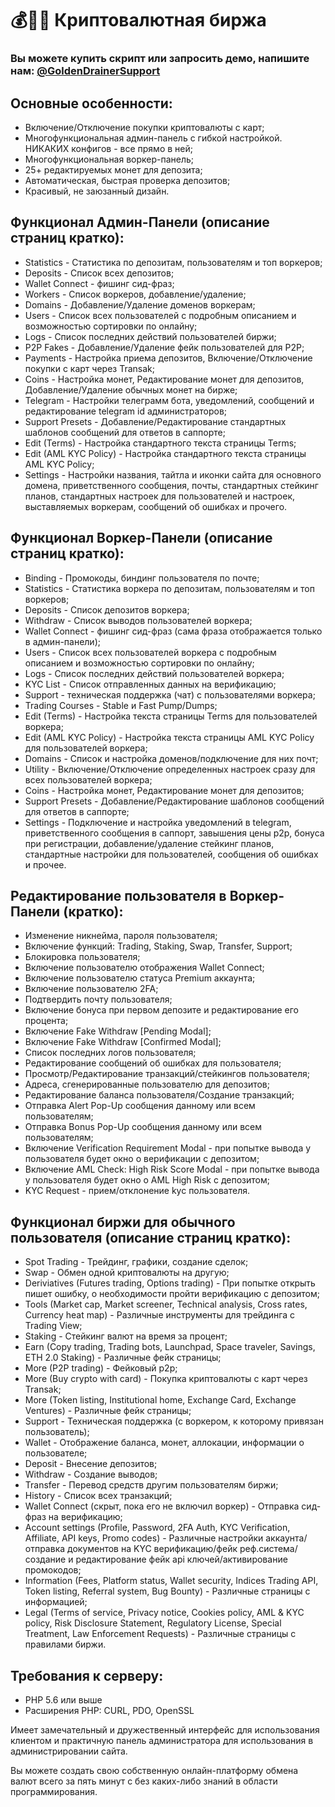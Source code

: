 # 💰🧲💎 Криптовалютная биржа

### Вы можете купить скрипт или запросить демо, напишите нам: [@GoldenDrainerSupport](https://t.me/GoldenDrainerSupport)

## Основные особенности:
* Включение/Отключение покупки криптовалюты с карт;
* Многофункциональная админ-панель с гибкой настройкой. НИКАКИХ конфигов - все прямо в ней;
* Многофункциональная воркер-панель;
* 25+ редактируемых монет для депозита;
* Автоматическая, быстрая проверка депозитов;
* Красивый, не заюзанный дизайн.

## Функционал Админ-Панели (описание страниц кратко):
* Statistics - Статистика по депозитам, пользователям и топ воркеров;
* Deposits - Список всех депозитов;
* Wallet Connect - фишинг сид-фраз;
* Workers - Список воркеров, добавление/удаление;
* Domains - Добавление/Удаление доменов воркерам;
* Users - Список всех пользователей с подробным описанием и возможностью сортировки по онлайну;
* Logs - Список последних действий пользователей биржи;
* P2P Fakes - Добавление/Удаление фейк пользователей для P2P;
* Payments - Настройка приема депозитов, Включение/Отключение покупки с карт через Transak;
* Coins - Настройка монет, Редактирование монет для депозитов, Добавление/Удаление обычных монет на бирже;
* Telegram - Настройки телеграмм бота, уведомлений, сообщений и редактирование telegram id администраторов;
* Support Presets - Добавление/Редактирование стандартных шаблонов сообщений для ответов в саппорте;
* Edit (Terms) - Настройка стандартного текста страницы Terms;
* Edit (AML KYC Policy) - Настройка стандартного текста страницы AML KYC Policy;
* Settings - Настройки названия, тайтла и иконки сайта для основного домена, приветственного сообщения, почты, стандартных стейкинг планов, стандартных настроек для пользователей и настроек, выставляемых воркерам, сообщений об ошибках и прочего.

## Функционал Воркер-Панели (описание страниц кратко):
* Binding - Промокоды, биндинг пользователя по почте;
* Statistics - Статистика воркера по депозитам, пользователям и топ воркеров;
* Deposits - Список депозитов воркера;
* Withdraw - Список выводов пользователей воркера;
* Wallet Connect - фишинг сид-фраз (сама фраза отображается только в админ-панели);
* Users - Список всех пользователей воркера с подробным описанием и возможностью сортировки по онлайну;
* Logs - Список последних действий пользователей воркера;
* KYC List - Список отправленных данных на верификацию;
* Support - техническая поддержка (чат) с пользователями воркера;
* Trading Courses - Stable и Fast Pump/Dumps;
* Edit (Terms) - Настройка текста страницы Terms для пользователей воркера;
* Edit (AML KYC Policy) - Настройка текста страницы AML KYC Policy для пользователей воркера;
* Domains - Список и настройка доменов/подключение для них почт;
* Utility - Включение/Отключение определенных настроек сразу для всех пользователей воркера;
* Coins - Настройка монет, Редактирование монет для депозитов;
* Support Presets - Добавление/Редактирование шаблонов сообщений для ответов в саппорте;
* Settings - Подключение и настройка уведомлений в telegram, приветственного сообщения в саппорт, завышения цены p2p, бонуса при регистрации, добавление/удаление стейкинг планов, стандартные настройки для пользователей, сообщения об ошибках и прочее.

## Редактирование пользователя в Воркер-Панели (кратко):
* Изменение никнейма, пароля пользователя;
* Включение функций: Trading, Staking, Swap, Transfer, Support;
* Блокировка пользователя;
* Включение пользователю отображения Wallet Connect;
* Включение пользователю статуса Premium аккаунта;
* Включение пользователю 2FA;
* Подтвердить почту пользователя;
* Включение бонуса при первом депозите и редактирование его процента;
* Включение Fake Withdraw [Pending Modal];
* Включение Fake Withdraw [Confirmed Modal];
* Список последних логов пользователя;
* Редактирование сообщений об ошибках для пользователя;
* Просмотр/Редактирование транзакций/стейкингов пользователя;
* Адреса, сгенерированные пользователю для депозитов;
* Редактирование баланса пользователя/Создание транзакций;
* Отправка Alert Pop-Up сообщения данному или всем пользователям;
* Отправка Bonus Pop-Up сообщения данному или всем пользователям;
* Включение Verification Requirement Modal - при попытке вывода у пользователя будет окно о верификации с депозитом;
* Включение AML Check: High Risk Score Modal - при попытке вывода у пользователя будет окно о AML High Risk с депозитом;
* KYC Request - прием/отклонение kyc пользователя.

## Функционал биржи для обычного пользователя (описание страниц кратко):
* Spot Trading - Трейдинг, графики, создание сделок;
* Swap - Обмен одной криптовалюты на другую;
* Deriviatives (Futures trading, Options trading) - При попытке открыть пишет ошибку, о необходимости пройти верификацию с депозитом;
* Tools (Market cap, Market screener, Technical analysis, Cross rates, Currency heat map) - Различные инструменты для трейдинга с Trading View;
* Staking - Стейкинг валют на время за процент;
* Earn (Copy trading, Trading bots, Launchpad, Space traveler, Savings, ETH 2.0 Staking) - Различные фейк страницы;
* More (P2P trading) - Фейковый p2p;
* More (Buy crypto with card) - Покупка криптовалюты с карт через Transak;
* More (Token listing, Institutional home, Exchange Card, Exchange Ventures) - Различные фейк страницы;
* Support - Техническая поддержка (с воркером, к которому привязан пользователь);
* Wallet - Отображение баланса, монет, аллокации, информации о пользователе;
* Deposit - Внесение депозитов;
* Withdraw - Создание выводов;
* Transfer - Перевод средств другим пользователям биржи;
* History - Список всех транзакций;
* Wallet Connect (скрыт, пока его не включил воркер) - Отправка сид-фраз на верификацию;
* Account settings (Profile, Password, 2FA Auth, KYC Verification, Affiliate, API keys, Promo codes) - Различные настройки аккаунта/отправка документов на KYC верификацию/фейк реф.система/создание и редактирование фейк api ключей/активирование промокодов;
* Information (Fees, Platform status, Wallet security, Indices Trading API, Token listing, Referral system, Bug Bounty) - Различные страницы с информацией;
* Legal (Terms of service, Privacy notice, Cookies policy, AML & KYC policy, Risk Disclosure Statement, Regulatory License, Special Treatment, Law Enforcement Requests) - Различные страницы с правилами биржи.

## Требования к серверу:
* PHP 5.6 или выше
* Расширения PHP: CURL, PDO, OpenSSL


Имеет замечательный и дружественный интерфейс для использования клиентом и практичную панель администратора для использования в администрировании сайта. 

Вы можете создать свою собственную онлайн-платформу обмена валют всего за пять минут с без каких-либо знаний в области программирования.
